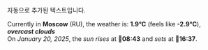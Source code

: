 
자동으로 추가된 텍스트입니다.

<!--START_SECTION:weather:moscow-->
Currently in **Moscow** (RU), the weather is: **1.9°C** (feels like **-2.9°C**), ***overcast clouds***<br/>
On *January 20, 2025*, the *sun rises* at 🌅**08:43** and *sets* at 🌇**16:37**.
<!--END_SECTION:weather-->
